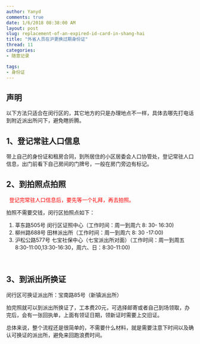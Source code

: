 ```yaml
---
author: Yanyd
comments: true
date: 1/6/2018 08:38:00 AM 
layout: post
slug: replacement-of-an-expired-id-card-in-shang-hai
title: "外省人员在沪更换过期身份证"
thread: 11
categories: 
- 随意记录

tags:
- 身份证
---
```


## 声明

以下方法只适合在闵行区的，其它地方的只是办理地点不一样，具体去哪先打电话到附近派出所问下，避免瞎折腾。

## 1、登记常驻人口信息

带上自己的身份证和租房合同，到所居住的小区居委会人口协管处，登记常驻人口信息，出门前看下自己房间的门牌号，一般在房门旁边有标记。 

## 2、到拍照点拍照

&nbsp;&nbsp;<font color="red">登记完常驻人口信息后，要先等一个礼拜，再去拍照。</font>

拍照不需要交钱，闵行区拍照点如下：

1. 莘东路505号 闵行区证照中心（工作时间：周一到周六 8: 30- 16:30)
2. 柳州路688号 田林派出所（工作时间：周一到周六 8: 30 -17:00)
3. 沪松公路577号 七宝社保中心（七宝派出所对面）（工作时间：周一到周五 8:30-11:00,13:30-16:30，周六、日：8:30-11:00)

&nbsp;&nbsp;

## 3、到派出所换证

闵行区可换证派出所：宝南路85号（新镇派出所）

拍完照就可以到派出所换证了，工本费20元，可选择邮寄或者自己到场领取，办完后，会有一张回执单，上面有领证日期，领新证时需要上交旧证。

总体来说，整个流程还是很简单的，不需要什么材料，就是需要注意下时间以及确认可换证的派出所，避免来回跑浪费时间。
